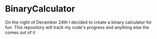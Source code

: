 # BinaryCalculator
 On the night of December 24th I decided to create a binary calculator for fun. This repository will track my code's progress and anything else the comes out of it
